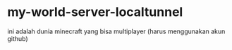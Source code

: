 # my-world-server-localtunnel
ini adalah dunia minecraft yang bisa multiplayer (harus menggunakan akun github)
